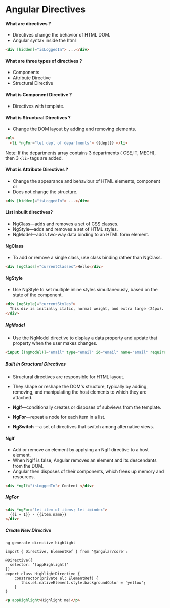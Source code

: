 # Angular Directives

#### What are directives ?

* Directives change the behavior of HTML DOM.
* Angular syntax inside the html

```html
<div [hidden]="isLoggedIn"> ...</div>
```

#### What are three types of directives ?

* Components
* Attribute Directive
* Structural Directive

#### What is Component Directive ?
* Directives with template.

#### What is Structural Directives ?
* Change the DOM layout by adding and removing elements.

```html
<ul>
  <li *ngFor="let dept of departments"> {{dept}} </li> 
```
Note: If the departments array contains 3 departments ( CSE,IT, MECH), then 3 ```<li>``` tags are added.
  
#### What is Attribute Directives ?
* Change the appearance and behaviour of HTML elements, component or 
* Does not change the structure.

```html
<div [hidden]="isLoggedIn"> ...</div>
```

#### List inbuilt directives?

* NgClass—adds and removes a set of CSS classes.
* NgStyle—adds and removes a set of HTML styles.
* NgModel—adds two-way data binding to an HTML form element.

#### NgClass
* To add or remove a single class, use class binding rather than NgClass.

```html
<div [ngClass]="currentClasses">Hello</div>
```

#### NgStyle
* Use NgStyle to set multiple inline styles simultaneously, based on the state of the component.

```html
<div [ngStyle]="currentStyles">
  This div is initially italic, normal weight, and extra large (24px).
</div>
```

##### NgModel
* Use the NgModel directive to display a data property and update that property when the user makes changes.

```html
<input [(ngModel)]="email" type="email" id="email" name="email" required placeholder="Enter email" />
```

##### Built in Structural Directives

* Structural directives are responsible for HTML layout. 
* They shape or reshape the DOM's structure, typically by adding, removing, and manipulating the host elements to which they are attached.


* **NgIf**—conditionally creates or disposes of subviews from the template.
* **NgFor**—repeat a node for each item in a list.
* **NgSwitch** —a set of directives that switch among alternative views.

#### NgIf

* Add or remove an element by applying an NgIf directive to a host element.
* When NgIf is false, Angular removes an element and its descendants from the DOM. 
* Angular then disposes of their components, which frees up memory and resources.

```html
<div *ngIf="isLoggedIn"> Content </div>
```

##### NgFor

```html
<div *ngFor="let item of items; let i=index">
  {{i + 1}} - {{item.name}}
</div>
```

##### Create New Directive

```
ng generate directive highlight
```

```
import { Directive, ElementRef } from '@angular/core';

@Directive({
  selector: '[appHighlight]'
})
export class HighlightDirective {
    constructor(private el: ElementRef) {
       this.el.nativeElement.style.backgroundColor = 'yellow';
    }
}
```

```html
<p appHighlight>Highlight me!</p>
```
